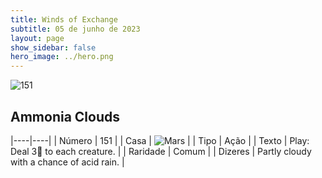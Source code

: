 ```yaml
---
title: Winds of Exchange
subtitle: 05 de junho de 2023
layout: page
show_sidebar: false
hero_image: ../hero.png
---
```


![151](https://mastervault-storage-prod.s3.amazonaws.com/media/card_front/en/600_151_0d694cbf2698_en.png)


## Ammonia Clouds

|----|----|
| Número | 151 |
| Casa | ![Mars](https://archonarcana.com/images/thumb/d/de/Mars.png/22px-Mars.png "Marte") |
| Tipo | Ação |
| Texto | Play: Deal 3 to each creature.  |
| Raridade | Comum |
| Dizeres | Partly cloudy with a chance of acid rain. |
